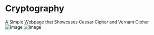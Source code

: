 # Cryptography
 A Simple Webpage that Showcases Caesar Cipher and Vernam Cipher
![image](https://user-images.githubusercontent.com/88352732/211879464-aa0819d0-a997-49c5-b869-56a611423162.png)
![image](https://user-images.githubusercontent.com/88352732/211879521-0c307e8e-19c1-46b7-887b-b1fac56803ec.png)
